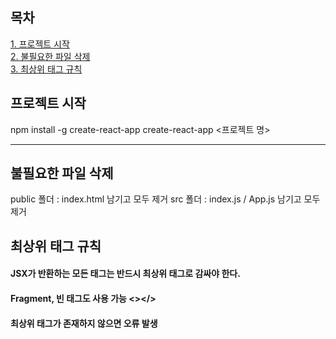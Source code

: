 ## 목차
[1. 프로젝트 시작](#프로젝트-시작)  <br/>
[2. 불필요한 파일 삭제](#불필요한-파일-삭제) <br/>
[3. 최상위 태그 규칙](#최상위-태그-규칙) <br/>

## 프로젝트 시작
npm install -g create-react-app
create-react-app <프로젝트 명>

---

## 불필요한 파일 삭제
public 폴더 : index.html 남기고 모두 제거
src 폴더 : index.js / App.js 남기고 모두 제거

## 최상위 태그 규칙
#### JSX가 반환하는 모든 태그는 반드시 최상위 태그로 감싸야 한다.
#### Fragment, 빈 태그도 사용 가능 <></>
#### 최상위 태그가 존재하지 않으면 오류 발생